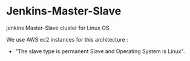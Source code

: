 # Jenkins-Master-Slave
jenkins Master-Slave cluster for Linux OS

We use AWS ec2 instances for this architecture :

  - "The slave type is permanent Slave and Operating System is Linux".

